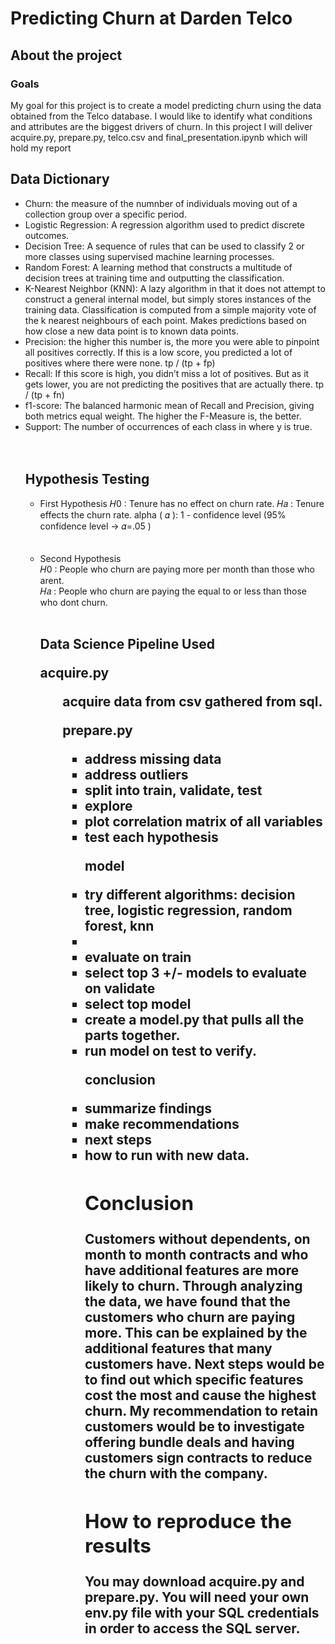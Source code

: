 <p><h1> Predicting Churn at Darden Telco </h1>
<h2>About the project</h2>
<h3>Goals </h3>
<p>My goal for this project is to create a model predicting churn using the data obtained from the Telco database. I would like to identify what conditions and attributes are the biggest drivers of churn. In this project I will deliver acquire.py, prepare.py, telco.csv and final_presentation.ipynb which will hold my report</p>
<h2> Data Dictionary </h2>
<ul> 
<li> Churn: the measure of the numnber of individuals moving out of a collection group over a specific period. </li>
<li> Logistic Regression: A regression algorithm used to predict discrete outcomes.</li>
<li> Decision Tree: A sequence of rules that can be used to classify 2 or more classes using supervised machine learning processes.</li>
<li>Random Forest:  A learning method that constructs a multitude of decision trees at training time and outputting the classification.</li>
<li> K-Nearest Neighbor (KNN): A lazy algorithm in that it does not attempt to construct a general internal model, but simply stores instances of the training data. Classification is computed from a simple majority vote of the k nearest neighbours of each point. Makes predictions based on how close a new data point is to known data points.</li>
<li>Precision: the higher this number is, the more you were able to pinpoint all positives correctly. If this is a low score, you predicted a lot of positives where there were none. tp / (tp + fp)</li>

<li>Recall: If this score is high, you didn’t miss a lot of positives. But as it gets lower, you are not predicting the positives that are actually there. tp / (tp + fn) </li>

<li>f1-score: The balanced harmonic mean of Recall and Precision, giving both metrics equal weight. The higher the F-Measure is, the better.</li>

<li>Support: The number of occurrences of each class in where y is true.</li><br><br>
<h2>Hypothesis Testing </h2>
<ul>
<li>First Hypothesis
𝐻0 : Tenure has no effect on churn rate.
𝐻𝑎 : Tenure effects the churn rate.
alpha ( 𝛼 ): 1 - confidence level (95% confidence level ->  𝛼=.05 )</li>
<br><br>
 <li>Second Hypothesis<br>
𝐻0 : People who churn are paying more per month than those who arent. <br>
𝐻𝑎 : People who churn are paying the equal to or less than those who dont churn. </li> <br>
 <h2> Data Science Pipeline Used </h>

acquire.py

<ul>acquire data from csv gathered from sql.</li>

prepare.py
<ul>
<li>address missing data</li>
<li>address outliers</li>
<li>split into train, validate, test</li>
<li>explore</li>

<li>plot correlation matrix of all variables </li>
<li>test each hypothesis</li>


model

<li>try different algorithms: decision tree, logistic regression, random forest, knn </li>
<li><which features are most influential?</li>
<li>evaluate on train</li>
<li>select top 3 +/- models to evaluate on validate</li>
<li>select top model</li>
<li>create a model.py that pulls all the parts together.</li>
<li>run model on test to verify.</li>

conclusion

<li>summarize findings</li>
<li>make recommendations</li>
<li>next steps</li>
<li>how to run with new data.</li>

<h2>Conclusion </h2>

<p>Customers without dependents, on month to month contracts and who have additional features are more likely to churn. Through analyzing the data, we have found that the customers who churn are paying more. This can be explained by the additional features that many customers have. Next steps would be to find out which specific features cost the most and cause the highest churn. My recommendation to retain customers would be to investigate  offering bundle deals and having customers sign contracts to reduce the churn with the company. </p>
<h2> How to reproduce the results </h2>
<p>You may download acquire.py and prepare.py. You will need your own env.py file with your SQL credentials in order to access the SQL server.</p>